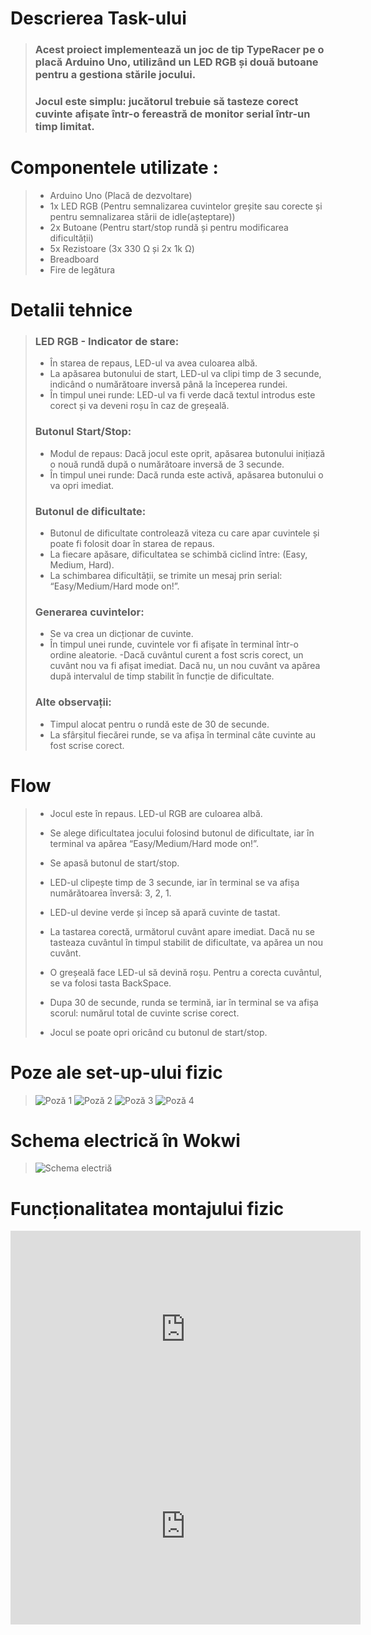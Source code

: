 # Descrierea Task-ului
> ### Acest proiect implementează un joc de tip TypeRacer pe o placă Arduino Uno, utilizând un LED RGB și două butoane pentru a gestiona stările jocului.  
> ### Jocul este simplu: jucătorul trebuie să tasteze corect cuvinte afișate într-o fereastră de monitor serial într-un timp limitat.
>  
# Componentele utilizate :  
> - Arduino Uno (Placă de dezvoltare)  
> - 1x LED RGB (Pentru semnalizarea cuvintelor greșite sau corecte și pentru semnalizarea stării de idle(așteptare))  
> - 2x Butoane (Pentru start/stop rundă și pentru modificarea dificultății)  
> - 5x Rezistoare (3x 330 Ω și 2x 1k Ω)  
> - Breadboard  
> - Fire de legătura  
> 
# Detalii tehnice

> ### LED RGB - Indicator de stare:
> 
> - În starea de repaus, LED-ul va avea culoarea albă.
> - La apăsarea butonului de start, LED-ul va clipi timp de 3 secunde, indicând o numărătoare inversă până la începerea rundei.
> - În timpul unei runde: LED-ul va fi verde dacă textul introdus este corect și va deveni roșu în caz de greșeală.
> 
> ### Butonul Start/Stop:
> 
> - Modul de repaus: Dacă jocul este oprit, apăsarea butonului inițiază o nouă rundă după o numărătoare inversă de 3 secunde.
> - În timpul unei runde: Dacă runda este activă, apăsarea butonului o va opri imediat.
> 
> ### Butonul de dificultate:
> 
> - Butonul de dificultate controlează viteza cu care apar cuvintele și poate fi folosit doar în starea de repaus.
> - La fiecare apăsare, dificultatea se schimbă ciclind între: (Easy, Medium, Hard).
> - La schimbarea dificultății, se trimite un mesaj prin serial: “Easy/Medium/Hard mode on!”.
> 
> ### Generarea cuvintelor:
> 
> - Se va crea un dicționar de cuvinte.
> - În timpul unei runde, cuvintele vor fi afișate în terminal într-o ordine aleatorie.
> -Dacă cuvântul curent a fost scris corect, un cuvânt nou va fi afișat imediat. Dacă nu, un nou cuvânt va apărea după intervalul de timp stabilit în funcție de dificultate.
> 
> ### Alte observații:
> 
> - Timpul alocat pentru o rundă este de 30 de secunde.
> - La sfârșitul fiecărei runde, se va afișa în terminal câte cuvinte au fost scrise corect.

# Flow

> - Jocul este în repaus. LED-ul RGB are culoarea albă.
> 
> - Se alege dificultatea jocului folosind butonul de dificultate, iar în terminal va apărea “Easy/Medium/Hard mode on!”.
> 
> - Se apasă butonul de start/stop.
> 
> - LED-ul clipește timp de 3 secunde, iar în terminal se va afișa numărătoarea înversă: 3, 2, 1.
> 
> - LED-ul devine verde și încep să apară cuvinte de tastat.
> 
> - La tastarea corectă, următorul cuvânt apare imediat. Dacă nu se tasteaza cuvântul în timpul stabilit de dificultate, va apărea un nou cuvânt.
> 
> - O greșeală face LED-ul să devină roșu. Pentru a corecta cuvântul, se va folosi tasta BackSpace.
> 
> - Dupa 30 de secunde, runda se termină, iar în terminal se va afișa scorul: numărul total de cuvinte scrise corect.
> 
> - Jocul se poate opri oricând cu butonul de start/stop. 
# Poze ale set-up-ului fizic
> ![Poză 1](Pictures/Pic_1_Setup%20(1).jpeg)
> ![Poză 2](Pictures/Pic_1_Setup%20(2).jpeg)
> ![Poză 3](Pictures/Pic_1_Setup%20(3).jpeg)
> ![Poză 4](Pictures/Pic_1_Setup%20(4).jpeg)
>
# Schema electrică în Wokwi
> ![Schema electriă](Pictures/schema_electrica.png)
# Funcționalitatea montajului fizic
<iframe width="560" height="315" src="https://www.youtube.com/embed/kHTQRHOxb44?si=BZyn3EtRFUndOtc8" title="YouTube video player" frameborder="0" allow="accelerometer; autoplay; clipboard-write; encrypted-media; gyroscope; picture-in-picture; web-share" referrerpolicy="strict-origin-when-cross-origin" allowfullscreen></iframe>
<iframe width="560" height="315" src="https://www.youtube.com/embed/QHV0p64hw3Y?si=9anu9uBhd-WorNED" title="YouTube video player" frameborder="0" allow="accelerometer; autoplay; clipboard-write; encrypted-media; gyroscope; picture-in-picture; web-share" referrerpolicy="strict-origin-when-cross-origin" allowfullscreen></iframe>
